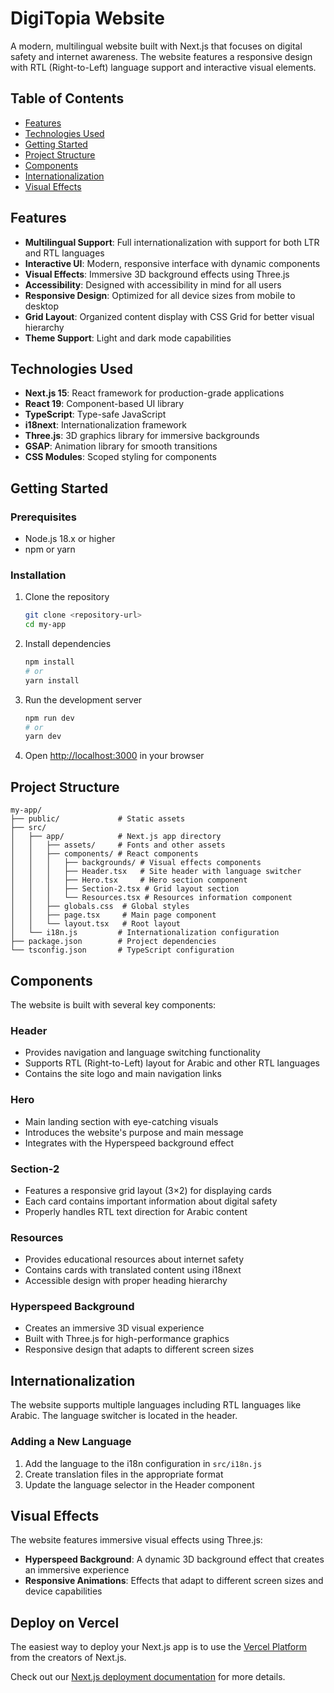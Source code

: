 # DigiTopia Website

A modern, multilingual website built with Next.js that focuses on digital safety and internet awareness. The website features a responsive design with RTL (Right-to-Left) language support and interactive visual elements.

## Table of Contents

- [Features](#features)
- [Technologies Used](#technologies-used)
- [Getting Started](#getting-started)
- [Project Structure](#project-structure)
- [Components](#components)
- [Internationalization](#internationalization)
- [Visual Effects](#visual-effects)

## Features

- **Multilingual Support**: Full internationalization with support for both LTR and RTL languages
- **Interactive UI**: Modern, responsive interface with dynamic components
- **Visual Effects**: Immersive 3D background effects using Three.js
- **Accessibility**: Designed with accessibility in mind for all users
- **Responsive Design**: Optimized for all device sizes from mobile to desktop
- **Grid Layout**: Organized content display with CSS Grid for better visual hierarchy
- **Theme Support**: Light and dark mode capabilities

## Technologies Used

- **Next.js 15**: React framework for production-grade applications
- **React 19**: Component-based UI library
- **TypeScript**: Type-safe JavaScript
- **i18next**: Internationalization framework
- **Three.js**: 3D graphics library for immersive backgrounds
- **GSAP**: Animation library for smooth transitions
- **CSS Modules**: Scoped styling for components

## Getting Started

### Prerequisites

- Node.js 18.x or higher
- npm or yarn

### Installation

1. Clone the repository
   ```bash
   git clone <repository-url>
   cd my-app
   ```

2. Install dependencies
   ```bash
   npm install
   # or
   yarn install
   ```

3. Run the development server
   ```bash
   npm run dev
   # or
   yarn dev
   ```

4. Open [http://localhost:3000](http://localhost:3000) in your browser

## Project Structure

```
my-app/
├── public/             # Static assets
├── src/
│   ├── app/            # Next.js app directory
│   │   ├── assets/     # Fonts and other assets
│   │   ├── components/ # React components
│   │   │   ├── backgrounds/ # Visual effects components
│   │   │   ├── Header.tsx   # Site header with language switcher
│   │   │   ├── Hero.tsx     # Hero section component
│   │   │   ├── Section-2.tsx # Grid layout section
│   │   │   └── Resources.tsx # Resources information component
│   │   ├── globals.css  # Global styles
│   │   ├── page.tsx     # Main page component
│   │   └── layout.tsx   # Root layout
│   └── i18n.js         # Internationalization configuration
├── package.json        # Project dependencies
└── tsconfig.json       # TypeScript configuration
```

## Components

The website is built with several key components:

### Header
- Provides navigation and language switching functionality
- Supports RTL (Right-to-Left) layout for Arabic and other RTL languages
- Contains the site logo and main navigation links

### Hero
- Main landing section with eye-catching visuals
- Introduces the website's purpose and main message
- Integrates with the Hyperspeed background effect

### Section-2
- Features a responsive grid layout (3×2) for displaying cards
- Each card contains important information about digital safety
- Properly handles RTL text direction for Arabic content

### Resources
- Provides educational resources about internet safety
- Contains cards with translated content using i18next
- Accessible design with proper heading hierarchy

### Hyperspeed Background
- Creates an immersive 3D visual experience
- Built with Three.js for high-performance graphics
- Responsive design that adapts to different screen sizes

## Internationalization

The website supports multiple languages including RTL languages like Arabic. The language switcher is located in the header.

### Adding a New Language

1. Add the language to the i18n configuration in `src/i18n.js`
2. Create translation files in the appropriate format
3. Update the language selector in the Header component

## Visual Effects

The website features immersive visual effects using Three.js:

- **Hyperspeed Background**: A dynamic 3D background effect that creates an immersive experience
- **Responsive Animations**: Effects that adapt to different screen sizes and device capabilities

## Deploy on Vercel

The easiest way to deploy your Next.js app is to use the [Vercel Platform](https://vercel.com/new?utm_medium=default-template&filter=next.js&utm_source=create-next-app&utm_campaign=create-next-app-readme) from the creators of Next.js.

Check out our [Next.js deployment documentation](https://nextjs.org/docs/app/building-your-application/deploying) for more details.

